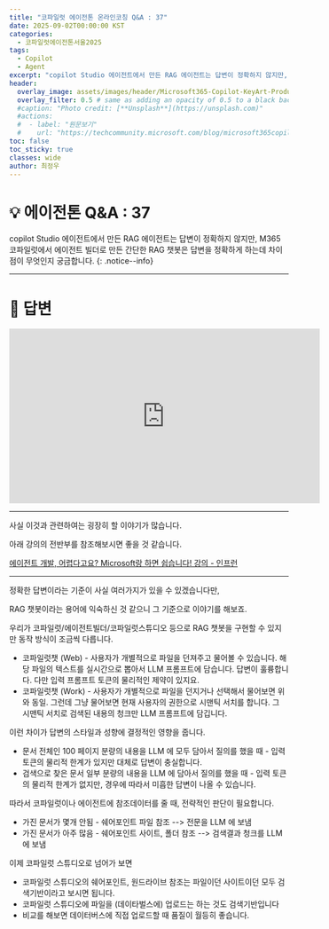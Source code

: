 ```yaml
---
title: "코파일럿 에이전톤 온라인코칭 Q&A : 37"
date: 2025-09-02T00:00:00 KST
categories:
  - 코파일럿에이전톤서울2025
tags:
  - Copilot
  - Agent
excerpt: "copilot Studio 에이전트에서 만든 RAG 에이전트는 답변이 정확하지 않지만, M365 코파일럿에서 에이전트 빌더로 만든 간단한 RAG 챗봇은 답변을 정확하게 하는데 차이점이 무엇인지 궁금합니다."
header:
  overlay_image: assets/images/header/Microsoft365-Copilot-KeyArt-Productivity-6K-01.png
  overlay_filter: 0.5 # same as adding an opacity of 0.5 to a black background
  #caption: "Photo credit: [**Unsplash**](https://unsplash.com)"
  #actions:
  #  - label: "원문보기"
  #    url: "https://techcommunity.microsoft.com/blog/microsoft365copilotblog/what%E2%80%99s-new-in-microsoft-365-copilot--july-2025/4438253"
toc: false
toc_sticky: true
classes: wide
author: 최정우
---
```


# 💡 에이전톤 Q&A : 37

copilot Studio 에이전트에서 만든 RAG 에이전트는 답변이 정확하지 않지만, M365 코파일럿에서 에이전트 빌더로 만든 간단한 RAG 챗봇은 답변을 정확하게 하는데 차이점이 무엇인지 궁금합니다.
{: .notice--info}

---

# 📝 답변

<iframe width="560" height="315" src="https://www.youtube.com/embed/6CViXcFc4Tc?si=8B0Tk1sLDShtpKGP&amp;start=1862" title="YouTube video player" frameborder="0" allow="accelerometer; autoplay; clipboard-write; encrypted-media; gyroscope; picture-in-picture; web-share" referrerpolicy="strict-origin-when-cross-origin" allowfullscreen></iframe>

---

사실 이것과 관련하여는 굉장히 할 이야기가 많습니다.

아래 강의의 전반부를 참조해보시면 좋을 것 같습니다.

[에이전트 개발, 어렵다고요? Microsoft랑 하면 쉽습니다! 강의 - 인프런](https://www.inflearn.com/course/%EC%97%90%EC%9D%B4%EC%A0%84%ED%8A%B8-%EA%B0%9C%EB%B0%9C-%EC%96%B4%EB%A0%B5%EB%8B%A4%EA%B3%A0%EC%9A%94-micros)

---

정확한 답변이라는 기준이 사실 여러가지가 있을 수 있겠습니다만,

RAG 챗봇이라는 용어에 익숙하신 것 같으니 그 기준으로 이야기를 해보죠.

우리가 코파일럿/에이전트빌더/코파일럿스튜디오 등으로 RAG 챗봇을 구현할 수 있지만 동작 방식이 조금씩 다릅니다.

- 코파일럿챗 (Web) - 사용자가 개별적으로 파일을 던져주고 물어볼 수 있습니다. 해당 파일의 텍스트를 실시간으로 뽑아서 LLM 프롬프트에 담습니다. 답변이 훌륭합니다. 다만 입력 프롬프트 토큰의 물리적인 제약이 있지요.
- 코파일럿챗 (Work) - 사용자가 개별적으로 파일을 던지거나 선택해서 물어보면 위와 동일. 그런데 그냥 물어보면 현재 사용자의 권한으로 시맨틱 서치를 합니다. 그 시맨틱 서치로 검색된 내용의 청크만 LLM 프롬프트에 담깁니다.

이런 차이가 답변의 스타일과 성향에 결정적인 영향을 줍니다.

- 문서 전체인 100 페이지 분량의 내용을 LLM 에 모두 담아서 질의를 했을 때 - 입력 토큰의 물리적 한계가 있지만 대체로 답변이 충실합니다.
- 검색으로 찾은 문서 일부 분량의 내용을 LLM 에 담아서 질의를 했을 때 - 입력 토큰의 물리적 한계가 없지만, 경우에 따라서 미흡한 답변이 나올 수 있습니다.

따라서 코파일럿이나 에이전트에 참조데이터를 줄 때, 전략적인 판단이 필요합니다.

- 가진 문서가 몇개 안됨 - 쉐어포인트 파일 참조 --> 전문을 LLM 에 보냄
- 가진 문서가 아주 많음 - 쉐어포인트 사이트, 폴더 참조 --> 검색결과 청크를 LLM 에 보냄

이제 코파일럿 스튜디오로 넘어가 보면

- 코파일럿 스튜디오의 쉐어포인트, 원드라이브 참조는 파일이던 사이트이던 모두 검색기반이라고 보시면 됩니다.
- 코파일럿 스튜디오에 파일을 (데이타벌스에) 업로드는 하는 것도 검색기반입니다
- 비교를 해보면 데이터버스에 직접 업로드할 때 품질이 월등히 좋습니다.
